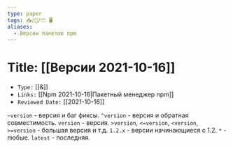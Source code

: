 ```yaml
---
type: paper
tags: 📥️/📜️/🩳 🖥️
aliases:
  - Версии пакетов npm
---
```



# Title: **[[Версии 2021-10-16]]**
- `Type:` [[&]]
- `Links:` [[Npm 2021-10-16|Пакетный менеджер npm]]
- `Reviewed Date:` [[2021-10-16]]

`~version` - версия и баг фиксы.
`^version` - версия и обратная совместимость.
`version` - версия.
`>version`, `<=version`, `<version`, `>=version` - большая версия и т.д.
`1.2.x` - версии начинающиеся с 1.2.
`*` - любые.
`latest` - последняя.
